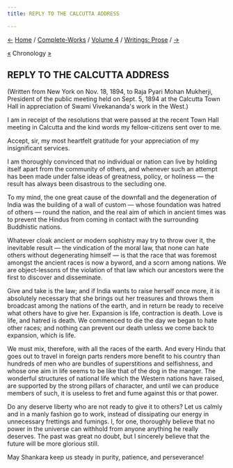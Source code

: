 ```yaml
---
title: REPLY TO THE CALCUTTA ADDRESS

---
```

<div>

[←](our_duty_to_the_masses.htm) [Home](../../../index.htm) /
[Complete-Works](../../complete_works.htm) / [Volume
4](../volume_4_contents.htm) / [Writings:
Prose](writings_prose_contents.htm) / [→](to_my_brave_boys.htm)

  

[«](../../volume_8/epistles_fourth_series/034_diwanji.htm) Chronology
[»](../../volume_9/letters_fifth_series/044_mother.htm)

## REPLY TO THE CALCUTTA ADDRESS

(Written from New York on Nov. 18, 1894, to Raja Pyari Mohan Mukherji,
President of the public meeting held on Sept. 5, 1894 at the Calcutta
Town Hall in appreciation of Swami Vivekananda's work in the West.)

I am in receipt of the resolutions that were passed at the recent Town
Hall meeting in Calcutta and the kind words my fellow-citizens sent over
to me.

Accept, sir, my most heartfelt gratitude for your appreciation of my
insignificant services.

I am thoroughly convinced that no individual or nation can live by
holding itself apart from the community of others, and whenever such an
attempt has been made under false ideas of greatness, policy, or
holiness — the result has always been disastrous to the secluding one.

To my mind, the one great cause of the downfall and the degeneration of
India was the building of a wall of custom — whose foundation was hatred
of others — round the nation, and the real aim of which in ancient times
was to prevent the Hindus from coming in contact with the surrounding
Buddhistic nations.

Whatever cloak ancient or modern sophistry may try to throw over it, the
inevitable result — the vindication of the moral law, that none can hate
others without degenerating himself — is that the race that was foremost
amongst the ancient races is now a byword, and a scorn among nations. We
are object-lessons of the violation of that law which our ancestors were
the first to discover and disseminate.

Give and take is the law; and if India wants to raise herself once more,
it is absolutely necessary that she brings out her treasures and throws
them broadcast among the nations of the earth, and in return be ready to
receive what others have to give her. Expansion is life, contraction is
death. Love is life, and hatred is death. We commenced to die the day we
began to hate other races; and nothing can prevent our death unless we
come back to expansion, which is life.

We must mix, therefore, with all the races of the earth. And every Hindu
that goes out to travel in foreign parts renders more benefit to his
country than hundreds of men who are bundles of superstitions and
selfishness, and whose one aim in life seems to be like that of the dog
in the manger. The wonderful structures of national life which the
Western nations have raised, are supported by the strong pillars of
character, and until we can produce members of such, it is useless to
fret and fume against this or that power.

Do any deserve liberty who are not ready to give it to others? Let us
calmly and in a manly fashion go to work, instead of dissipating our
energy in unnecessary frettings and fumings. I, for one, thoroughly
believe that no power in the universe can withhold from anyone anything
he really deserves. The past was great no doubt, but I sincerely believe
that the future will be more glorious still.

May Shankara keep us steady in purity, patience, and perseverance!

</div>
